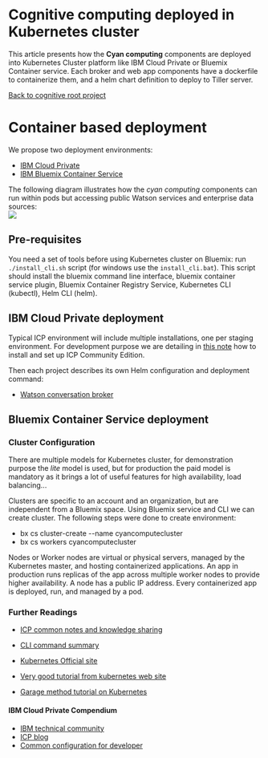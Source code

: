 # Cognitive computing deployed in Kubernetes cluster

This article presents how the **Cyan computing** components are deployed into Kubernetes Cluster platform like IBM Cloud Private or Bluemix Container service. Each broker and web app components have a dockerfile to containerize them, and a helm chart definition to deploy to Tiller server.

[Back to cognitive root project](../README.md)

# Container based deployment
We propose two deployment environments:
* [IBM Cloud Private](#ibm-cloud-private-deployment)
* [IBM Bluemix Container Service]()

The following diagram illustrates how the *cyan computing* components can run within pods but accessing public Watson services and enterprise data sources:  
![](cyan-icp.png)  

## Pre-requisites
You need a set of tools before using Kubernetes cluster on Bluemix: run `./install_cli.sh` script (for windows use the `install_cli.bat`). This script should install the bluemix command line interface, bluemix container service plugin, Bluemix Container Registry Service, Kubernetes CLI (kubectl), Helm CLI (helm).

## IBM Cloud Private deployment
Typical ICP environment will include multiple installations, one per staging environment. For development purpose we are detailing in [this note](doc/icp/README.md) how to install and set up ICP Community Edition.

Then each project describes its own Helm configuration and deployment command:
* [Watson conversation broker](https://github.com/ibm-cloud-architecture/refarch-cognitive-conversation-broker/blog/master/docs/doc/icp/README.md)

## Bluemix Container Service deployment

### Cluster Configuration

There are multiple models for Kubernetes cluster, for demonstration purpose the *lite* model is used, but for production the paid model is mandatory as it brings a lot of useful features for high availability, load balancing...

Clusters are specific to an account and an organization, but are independent from a Bluemix space.
Using Bluemix service and CLI we can create cluster. The following steps were done to create environment:
* bx cs cluster-create --name cyancomputecluster
* bx cs workers cyancomputecluster

Nodes or Worker nodes are virtual or physical servers, managed by the Kubernetes master, and hosting containerized applications. An app in production runs replicas of the app across multiple worker nodes to provide higher availability. A node has a public IP address.
Every containerized app is deployed, run, and managed by a pod.


### Further Readings
* [ICP common notes and knowledge sharing](https://github.com/ibm-cloud-architecture/refarch-integration/blob/master/docs/icp/README.md)
* [CLI command summary](https://github.com/ibm-cloud-architecture/refarch-integration/blob/master/docs/icp/icp-cli.md)

* [Kubernetes Official site](https://kubernetes.io)
* [Very good tutorial from kubernetes web site](https://kubernetes.io/docs/tutorials/kubernetes-basics/scale-intro/)
* [Garage method tutorial on Kubernetes](https://cloudcontent.mybluemix.net/devops/method/tutorials/kubernetes)

#### IBM Cloud Private Compendium
* [IBM technical community](https://www.ibm.com/developerworks/community/wikis/home?lang=en#!/wiki/W1559b1be149d_43b0_881e_9783f38faaff)
* [ICP blog](https://www.ibm.com/developerworks/community/blogs/fe25b4ef-ea6a-4d86-a629-6f87ccf4649e?lang=en)
* [Common configuration for developer](https://github.com/ibm-cloud-architecture/refarch-integration/blob/master/docs/icp/icp-deploy.md#common-installation-tasks)
